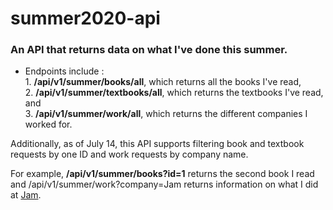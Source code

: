 # summer2020-api
### An API that returns data on what I've done this summer. 
- Endpoints include : <br/>
      1. <strong>/api/v1/summer/books/all</strong>, which returns all the books I've read, <br/>
      2. <strong>/api/v1/summer/textbooks/all</strong>, which returns the textbooks I've read, and <br/>
      3. <strong>/api/v1/summer/work/all</strong>, which returns the different companies I worked for. 

Additionally, as of July 14, this API supports filtering book and textbook requests by one ID and work requests by company name.

For example, <strong>/api/v1/summer/books?id=1</strong> returns the second book I read and /api/v1/summer/work?company=Jam returns information on what I did at [Jam](https://www.joinjam.io).
